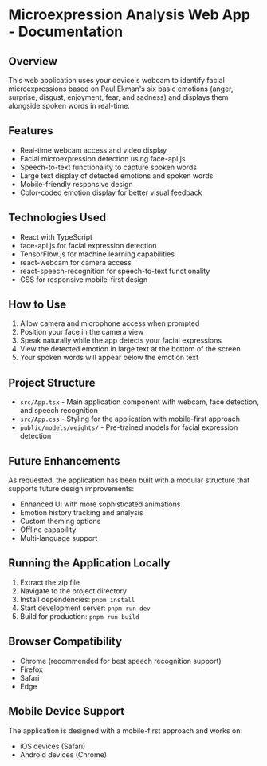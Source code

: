 # Microexpression Analysis Web App - Documentation

## Overview
This web application uses your device's webcam to identify facial microexpressions based on Paul Ekman's six basic emotions (anger, surprise, disgust, enjoyment, fear, and sadness) and displays them alongside spoken words in real-time.

## Features
- Real-time webcam access and video display
- Facial microexpression detection using face-api.js
- Speech-to-text functionality to capture spoken words
- Large text display of detected emotions and spoken words
- Mobile-friendly responsive design
- Color-coded emotion display for better visual feedback

## Technologies Used
- React with TypeScript
- face-api.js for facial expression detection
- TensorFlow.js for machine learning capabilities
- react-webcam for camera access
- react-speech-recognition for speech-to-text functionality
- CSS for responsive mobile-first design

## How to Use
1. Allow camera and microphone access when prompted
2. Position your face in the camera view
3. Speak naturally while the app detects your facial expressions
4. View the detected emotion in large text at the bottom of the screen
5. Your spoken words will appear below the emotion text

## Project Structure
- `src/App.tsx` - Main application component with webcam, face detection, and speech recognition
- `src/App.css` - Styling for the application with mobile-first approach
- `public/models/weights/` - Pre-trained models for facial expression detection

## Future Enhancements
As requested, the application has been built with a modular structure that supports future design improvements:
- Enhanced UI with more sophisticated animations
- Emotion history tracking and analysis
- Custom theming options
- Offline capability
- Multi-language support

## Running the Application Locally
1. Extract the zip file
2. Navigate to the project directory
3. Install dependencies: `pnpm install`
4. Start development server: `pnpm run dev`
5. Build for production: `pnpm run build`

## Browser Compatibility
- Chrome (recommended for best speech recognition support)
- Firefox
- Safari
- Edge

## Mobile Device Support
The application is designed with a mobile-first approach and works on:
- iOS devices (Safari)
- Android devices (Chrome)
